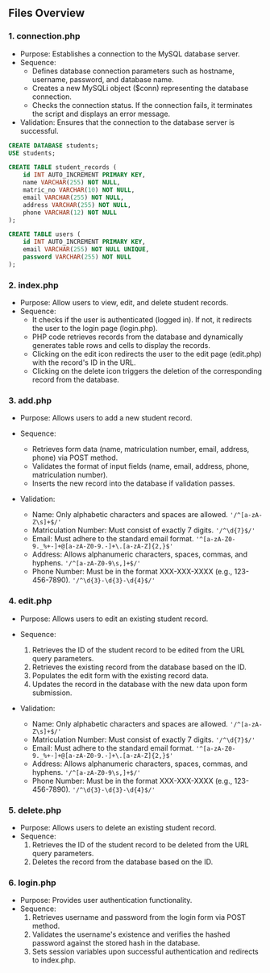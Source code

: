 ## Files Overview
### 1. connection.php
- Purpose: Establishes a connection to the MySQL database server.
- Sequence:
  - Defines database connection parameters such as hostname, username, password, and database name.
  - Creates a new MySQLi object ($conn) representing the database connection.
  - Checks the connection status. If the connection fails, it terminates the script and displays an error message.
- Validation: Ensures that the connection to the database server is successful.
```sql
CREATE DATABASE students;
USE students;

CREATE TABLE student_records (
    id INT AUTO_INCREMENT PRIMARY KEY,
    name VARCHAR(255) NOT NULL,
    matric_no VARCHAR(10) NOT NULL,
    email VARCHAR(255) NOT NULL,
    address VARCHAR(255) NOT NULL,
    phone VARCHAR(12) NOT NULL
);
```
```sql
CREATE TABLE users (
    id INT AUTO_INCREMENT PRIMARY KEY,
    email VARCHAR(255) NOT NULL UNIQUE,
    password VARCHAR(255) NOT NULL
);

```
### 2. index.php
- Purpose: Allow users to view, edit, and delete student records.
- Sequence:
  - It checks if the user is authenticated (logged in). If not, it redirects the user to the login page (login.php).
  - PHP code retrieves records from the database and dynamically generates table rows and cells to display the records.
  - Clicking on the edit icon redirects the user to the edit page (edit.php) with the record's ID in the URL.
  - Clicking on the delete icon triggers the deletion of the corresponding record from the database.


### 3. add.php
- Purpose: Allows users to add a new student record.
- Sequence:
  - Retrieves form data (name, matriculation number, email, address, phone) via POST method.
  - Validates the format of input fields (name, email, address, phone, matriculation number).
  - Inserts the new record into the database if validation passes.
  
- Validation:
  - Name: Only alphabetic characters and spaces are allowed. ```'/^[a-zA-Z\s]+$/'```
  - Matriculation Number: Must consist of exactly 7 digits. ```'/^\d{7}$/'```
  - Email: Must adhere to the standard email format. ```'^[a-zA-Z0-9._%+-]+@[a-zA-Z0-9.-]+\.[a-zA-Z]{2,}$'```
  - Address: Allows alphanumeric characters, spaces, commas, and hyphens. ```'/^[a-zA-Z0-9\s,]+$/'```
  - Phone Number: Must be in the format XXX-XXX-XXXX (e.g., 123-456-7890). ```'/^\d{3}-\d{3}-\d{4}$/'```

### 4. edit.php
- Purpose: Allows users to edit an existing student record.
- Sequence:
  1. Retrieves the ID of the student record to be edited from the URL query parameters.
  2. Retrieves the existing record from the database based on the ID.
  3. Populates the edit form with the existing record data.
  4. Updates the record in the database with the new data upon form submission.

- Validation:
  - Name: Only alphabetic characters and spaces are allowed. ```'/^[a-zA-Z\s]+$/'```
  - Matriculation Number: Must consist of exactly 7 digits. ```'/^\d{7}$/'```
  - Email: Must adhere to the standard email format. ```'^[a-zA-Z0-9._%+-]+@[a-zA-Z0-9.-]+\.[a-zA-Z]{2,}$'```
  - Address: Allows alphanumeric characters, spaces, commas, and hyphens. ```'/^[a-zA-Z0-9\s,]+$/'```
  - Phone Number: Must be in the format XXX-XXX-XXXX (e.g., 123-456-7890). ```'/^\d{3}-\d{3}-\d{4}$/'```
  
### 5. delete.php
- Purpose: Allows users to delete an existing student record.
- Sequence:
  1. Retrieves the ID of the student record to be deleted from the URL query parameters.
  2. Deletes the record from the database based on the ID.

### 6. login.php
- Purpose: Provides user authentication functionality.
- Sequence:
  1. Retrieves username and password from the login form via POST method.
  2. Validates the username's existence and verifies the hashed password against the stored hash in the database.
  3. Sets session variables upon successful authentication and redirects to index.php.

